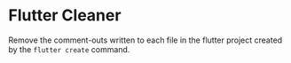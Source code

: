 # Flutter Cleaner

Remove the comment-outs written to each file in the flutter project created by the `flutter create` command.